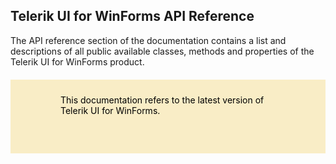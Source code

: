 <style>
article {
  background: transparent !important;
}

div.contribution-panel {
  display: none;
}

blockquote {
  border: 0;
  margin: 20px 0;
  min-height: 70px;
  padding: 24px 80px;
  background-color: #f9edc6;
  background-image: url("/devtools/winforms/assets/important-icon.svg");
  color: #fff;
  background-repeat: no-repeat;
  background-size: 48px;
  background-position: center;
  background-position-x: 16px;
  background-position-y: 50%;
  color: #000000; }
  blockquote:not(.alert-note) a, blockquote:not(.alert-note) a:link {
    color: #000000;
    text-decoration: underline; }
    blockquote:not(.alert-note) a:hover, blockquote:not(.alert-note) a:active, blockquote:not(.alert-note) a:focus, blockquote:not(.alert-note) a:link:hover, blockquote:not(.alert-note) a:link:active, blockquote:not(.alert-note) a:link:focus {
      color: #000000;
      text-decoration: none !important; }
  blockquote p:first-child,
  blockquote ul:first-child,
  blockquote ol:first-child {
    margin-top: 0; }
  blockquote p:last-child,
  blockquote ul:last-child,
  blockquote ol:last-child {
    margin-bottom: 0; }
  blockquote.disclaimer {
    background-color: #eaebec;
    color: #4f5d6c; }
    blockquote.disclaimer p:first-child {
      color: #36393f; }
  blockquote.alert-note {
    margin-top: 2em;
    margin-bottom: 2em;
    background-color: #eaebec;
    color: #4f5d6c; }
  blockquote.important {
    background-color: #f9edc6;
    background-image: url("/devtools/winforms/assets/important-icon.svg"); }
  blockquote.caution {
    background-color: #f7e1df;
    background-image: url("/devtools/winforms/assets/caution-icon.svg"); }
  blockquote.tip {
    background-color: #e4f1df;
    background-image: url("/devtools/winforms/assets/tip-icon.svg"); }


article:not(.api-reference)>p:first-child, article:not(.api-reference) h1+p {
  font-size: 18px;
  font-weight: 300;
  line-height: 24px;
  margin-top: 15px;
  margin-bottom: 20px;
  font-family: "Roboto", Helvetica, Arial, sans-serif;
  color: #8a959f;
}

@media (min-width: 768px) {
  article:not(.api-reference)>p:first-child, article:not(.api-reference) h1+p {
    font-size: 22px;
    line-height: 28px;
  }
}

@media (min-width: 1025px) {
  article:not(.api-reference)>p:first-child, article:not(.api-reference) h1+p {
    font-size: 26px;
    line-height: 32px;
  }
}

</style>

## Telerik UI for WinForms API Reference
The API reference section of the documentation contains a list and descriptions of all public available classes, methods and properties of the Telerik UI for WinForms product.

> This documentation refers to the latest version of Telerik UI for WinForms.
